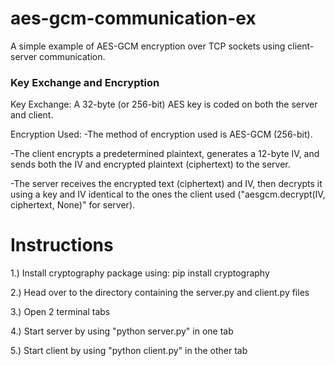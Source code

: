 # aes-gcm-communication-ex
A simple example of AES-GCM encryption over TCP sockets using client-server communication.

### Key Exchange and Encryption ###

Key Exchange: 
A 32-byte (or 256-bit) AES key is coded on both the server and client.

Encryption Used:
-The method of encryption used is AES-GCM (256-bit).

-The client encrypts a predetermined plaintext, generates a 12-byte IV,
     and sends both the IV and encrypted plaintext (ciphertext) to the
     server.

-The server receives the encrypted text (ciphertext) and IV, then 
     decrypts it using a key and IV identical to the ones the client
     used ("aesgcm.decrypt(IV, ciphertext, None)" for server). 




# Instructions
1.) Install cryptography package using:  pip install cryptography

2.) Head over to the directory containing the server.py and client.py files

3.) Open 2 terminal tabs

4.) Start server by using "python server.py" in one tab

5.) Start client by using "python client.py" in the other tab
